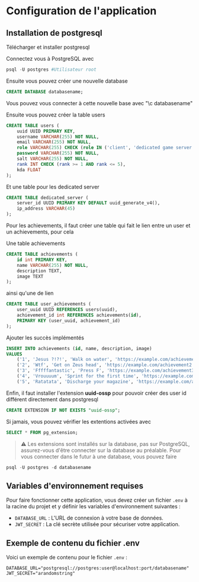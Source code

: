 # Configuration de l'application

## Installation de postgresql

Télécharger et installer postgresql

Connectez vous à PostgreSQL avec
```powershell
psql -U postgres #Utilisateur root
```

Ensuite vous pouvez créer une nouvelle database
```sql
CREATE DATABASE databasename;
```

Vous pouvez vous connecter à cette nouvelle base avec "\c databasename"

Ensuite vous pouvez créer la table users
```sql
CREATE TABLE users (
    uuid UUID PRIMARY KEY,
    username VARCHAR(255) NOT NULL,
    email VARCHAR(255) NOT NULL,
    role VARCHAR(255) CHECK (role IN ('client', 'dedicated game server')),
    password VARCHAR(255) NOT NULL,
    salt VARCHAR(255) NOT NULL,
    rank INT CHECK (rank >= 1 AND rank <= 5),
    kda FLOAT
);
```

Et une table pour les dedicated server
```sql
CREATE TABLE dedicated_server (
    server_id UUID PRIMARY KEY DEFAULT uuid_generate_v4(),
    ip_address VARCHAR(45)
);
```

Pour les achievements, il faut créer une table qui fait le lien entre un user et un achievements, pour cela

Une table achievements
```sql
CREATE TABLE achievements (
    id int PRIMARY KEY,
    name VARCHAR(255) NOT NULL,
    description TEXT,
    image TEXT
);
```

ainsi qu'une de lien
```sql
CREATE TABLE user_achievements (
    user_uuid UUID REFERENCES users(uuid),
    achievement_id int REFERENCES achievements(id),
    PRIMARY KEY (user_uuid, achievement_id)
);
```
Ajouter les succès implémentés 
```sql
INSERT INTO achievements (id, name, description, image)
VALUES
    ('1', 'Jesus ?!?!', 'Walk on water', 'https://example.com/achievement1.jpg'),
    ('2', 'Wtf', 'Get on Zeus head', 'https://example.com/achievement2.jpg'),
    ('3', 'Fffffantastic', 'Press F', 'https://example.com/achievement3.jpg');
    ('4', 'Vrouuuum', 'Sprint for the first time', 'https://example.com/achievement4.jpg');
    ('5', 'Ratatata', 'Discharge your magazine', 'https://example.com/achievement5.jpg');

```

Enfin, il faut installer l'extension **uuid-ossp** pour pouvoir créer des user id différent directement dans postgresql
```sql
CREATE EXTENSION IF NOT EXISTS "uuid-ossp";
```

Si jamais, vous pouvez vérifier les extentions activées avec 
```sql
SELECT * FROM pg_extension;
```

> :warning: Les extensions sont installés sur la database, pas sur PostgreSQL, assurez-vous d'être connecter sur la database au préalable.
Pour vous connecter dans le futur à une database, vous pouvez faire
```sql
psql -U postgres -d databasename
```

## Variables d'environnement requises

Pour faire fonctionner cette application, vous devez créer un fichier `.env` à la racine du projet et y définir les variables d'environnement suivantes :

- `DATABASE_URL` : L'URL de connexion à votre base de données.
- `JWT_SECRET` : La clé secrète utilisée pour sécuriser votre application.

## Exemple de contenu du fichier .env

Voici un exemple de contenu pour le fichier `.env` :

```console
DATABASE_URL="postgresql://postgres:user@localhost:port/databasename"
JWT_SECRET="arandomstring"
```

